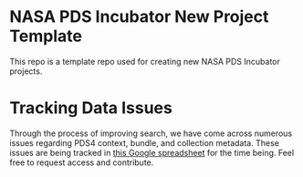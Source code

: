 # NASA PDS Incubator New Project Template
This repo is a template repo used for creating new NASA PDS Incubator projects.

# Tracking Data Issues
Through the process of improving search, we have come across numerous issues regarding PDS4 context, bundle, and collection metadata. These issues are being tracked in [this Google spreadsheet](https://docs.google.com/spreadsheets/d/1zsztn7hY71rCv01VlpPiWBAy-zvD4wpDp9hrrDaz5PY/edit#gid=0) for the time being. Feel free to request access and contribute.
